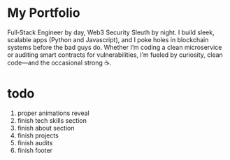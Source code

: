 # My Portfolio

Full‑Stack Engineer by day, Web3 Security Sleuth by night. I build sleek, scalable apps (Python and Javascript), and I poke holes in blockchain systems before the bad guys do. Whether I’m coding a clean microservice or auditing smart contracts for vulnerabilities, I’m fueled by curiosity, clean code—and the occasional strong ☕.

# todo

1. proper animations reveal
2. finish tech skills section
3. finish about section
4. finish projects
5. finish audits
6. finish footer
